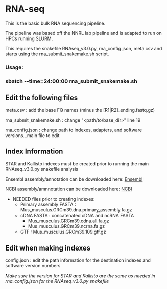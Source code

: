 # RNA-seq
This is the basic bulk RNA sequencing pipeline.

The pipeline was based off the NNRL lab pipeline and is adapted to run on HPCs running SLURM.

This requires the snakefile RNAseq_v3.0.py, rna_config.json, meta.csv and starts using the rna_submit_snakemake.sh script.

### Usage: 
### sbatch --time=24:00:00 rna_submit_snakemake.sh


## Edit the following files ##
meta.csv : add the base FQ names (minus the [R1|R2]_ending.fastq.gz)

rna_submit_snakemake.sh : change "<path/to/base_dir>" line 19

rna_config.json : change path to indexes, adapters, and software versions...main file to edit

## Index Information ##

STAR and Kallisto indexes must be created prior to running the main RNAseq_v3.0.py snakefile analysis

Ensembl assembly/annotation can be downloaded here: [Ensembl](https://ftp.ensembl.org/pub/current_fasta/)

NCBI assembly/amnnotation can be downloaded here: [NCBI](https://ftp.ncbi.nlm.nih.gov/genomes/refseq/vertebrate_mammalian/Mus_musculus/)

* NEEDED files prior to creating indexes:
    + Primary assembly FASTA : Mus_musculus.GRCm39.dna.primary_assembly.fa.gz
    + cDNA FASTA : concatenated cDNA and ncRNA FASTA
        - Mus_musculus.GRCm39.cdna.all.fa.gz
        - Mus_musculus.GRCm39.ncrna.fa.gz
    + GTF : Mus_musculus.GRCm39.109.gtf.gz


## Edit when making indexes ##
config.json : edit the path information for the destination indexes and software version numbers

*Make sure the version for STAR and Kallisto are the same as needed in rna_config.json for the RNAseq_v3.0.py snakefile*


